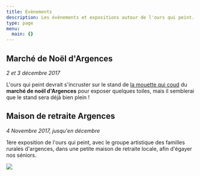 ```yaml
---
title: Evènements
description: Les évènements et expositions autour de l'ours qui peint.
type: page
menu:
  main: {}
---
```


Marché de Noël d'Argences
-------------------------

*2 et 3 décembre 2017*

L'ours qui peint devrait s'incruster sur le stand de [la mouette qui coud][1] du **marché de noël d'Argences** pour exposer 
quelques toiles, mais il semblerai que le stand sera déjà bien plein !


Maison de retraite Argences
---------------------------

*4 Novembre 2017, jusqu'en décembre*

1ère exposition de l'ours qui peint, avec le groupe artistique des familles rurales d'argences,
dans une petite maison de retraite locale, afin d'égayer nos séniors.

![](/img/divers/exposition-retraite-argences.jpg)


[1]: http://www.lamouettequicoud.com/